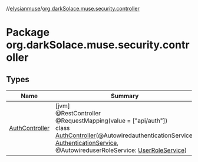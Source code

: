 //[elysianmuse](../../index.md)/[org.darkSolace.muse.security.controller](index.md)

# Package org.darkSolace.muse.security.controller

## Types

| Name | Summary |
|---|---|
| [AuthController](-auth-controller/index.md) | [jvm]<br>@RestController<br>@RequestMapping(value = ["api/auth"])<br>class [AuthController](-auth-controller/index.md)(@AutowiredauthenticationService: [AuthenticationService](../org.darkSolace.muse.security.service/-authentication-service/index.md), @AutowireduserRoleService: [UserRoleService](../org.darkSolace.muse.user.service/-user-role-service/index.md)) |
